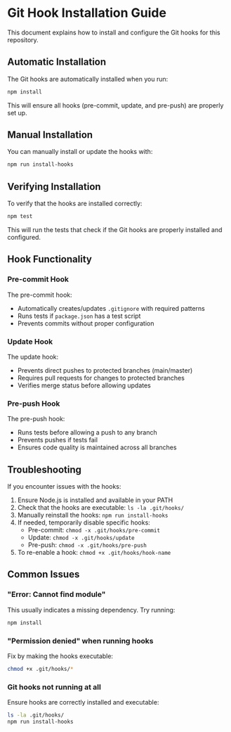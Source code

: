 # Git Hook Installation Guide

This document explains how to install and configure the Git hooks for this repository.

## Automatic Installation

The Git hooks are automatically installed when you run:

```bash
npm install
```

This will ensure all hooks (pre-commit, update, and pre-push) are properly set up.

## Manual Installation

You can manually install or update the hooks with:

```bash
npm run install-hooks
```

## Verifying Installation

To verify that the hooks are installed correctly:

```bash
npm test
```

This will run the tests that check if the Git hooks are properly installed and configured.

## Hook Functionality

### Pre-commit Hook

The pre-commit hook:
- Automatically creates/updates `.gitignore` with required patterns
- Runs tests if `package.json` has a test script
- Prevents commits without proper configuration

### Update Hook

The update hook:
- Prevents direct pushes to protected branches (main/master)
- Requires pull requests for changes to protected branches
- Verifies merge status before allowing updates

### Pre-push Hook

The pre-push hook:
- Runs tests before allowing a push to any branch
- Prevents pushes if tests fail
- Ensures code quality is maintained across all branches

## Troubleshooting

If you encounter issues with the hooks:

1. Ensure Node.js is installed and available in your PATH
2. Check that the hooks are executable: `ls -la .git/hooks/`
3. Manually reinstall the hooks: `npm run install-hooks`
4. If needed, temporarily disable specific hooks:
   - Pre-commit: `chmod -x .git/hooks/pre-commit`
   - Update: `chmod -x .git/hooks/update`
   - Pre-push: `chmod -x .git/hooks/pre-push`
5. To re-enable a hook: `chmod +x .git/hooks/hook-name`

## Common Issues

### "Error: Cannot find module"

This usually indicates a missing dependency. Try running:

```bash
npm install
```

### "Permission denied" when running hooks

Fix by making the hooks executable:

```bash
chmod +x .git/hooks/*
```

### Git hooks not running at all

Ensure hooks are correctly installed and executable:

```bash
ls -la .git/hooks/
npm run install-hooks
```
